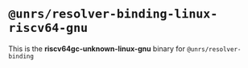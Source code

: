 # `@unrs/resolver-binding-linux-riscv64-gnu`

This is the **riscv64gc-unknown-linux-gnu** binary for `@unrs/resolver-binding`
